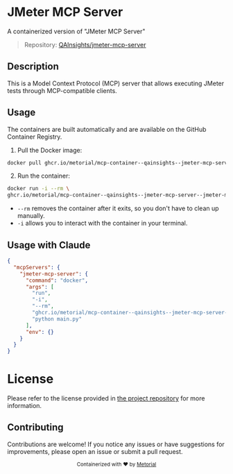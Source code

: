 
# JMeter MCP Server

A containerized version of "JMeter MCP Server"

> Repository: [QAInsights/jmeter-mcp-server](https://github.com/QAInsights/jmeter-mcp-server)

## Description

This is a Model Context Protocol (MCP) server that allows executing JMeter tests through MCP-compatible clients.


## Usage

The containers are built automatically and are available on the GitHub Container Registry.

1. Pull the Docker image:

```bash
docker pull ghcr.io/metorial/mcp-container--qainsights--jmeter-mcp-server--jmeter-mcp-server
```

2. Run the container:

```bash
docker run -i --rm \ 
ghcr.io/metorial/mcp-container--qainsights--jmeter-mcp-server--jmeter-mcp-server  "python main.py"
```

- `--rm` removes the container after it exits, so you don't have to clean up manually.
- `-i` allows you to interact with the container in your terminal.




## Usage with Claude

```json
{
  "mcpServers": {
    "jmeter-mcp-server": {
      "command": "docker",
      "args": [
        "run",
        "-i",
        "--rm",
        "ghcr.io/metorial/mcp-container--qainsights--jmeter-mcp-server--jmeter-mcp-server",
        "python main.py"
      ],
      "env": {}
    }
  }
}
```

# License

Please refer to the license provided in [the project repository](https://github.com/QAInsights/jmeter-mcp-server) for more information.

## Contributing

Contributions are welcome! If you notice any issues or have suggestions for improvements, please open an issue or submit a pull request.

<div align="center">
  <sub>Containerized with ❤️ by <a href="https://metorial.com">Metorial</a></sub>
</div>
  